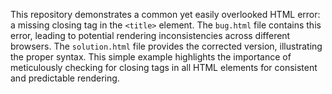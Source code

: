 This repository demonstrates a common yet easily overlooked HTML error: a missing closing tag in the `<title>` element.  The `bug.html` file contains this error, leading to potential rendering inconsistencies across different browsers.  The `solution.html` file provides the corrected version, illustrating the proper syntax.  This simple example highlights the importance of meticulously checking for closing tags in all HTML elements for consistent and predictable rendering.